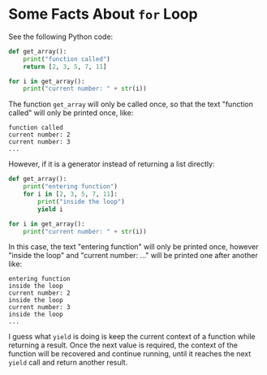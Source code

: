 # Some Facts About `for` Loop

See the following Python code:

```python
def get_array():
    print("function called")
    return [2, 3, 5, 7, 11]

for i in get_array():
    print("current number: " + str(i))
```

The function `get_array` will only be called once, so that the text "function called" will only be printed once, like:

```text
function called
current number: 2
current number: 3
...
```

However, if it is a generator instead of returning a list directly:

```python
def get_array():
    print("entering function")
    for i in [2, 3, 5, 7, 11]:
        print("inside the loop")
        yield i

for i in get_array():
    print("current number: " + str(i))
```

In this case, the text "entering function" will only be printed once, however "inside the loop" and "current number: ..." will be printed one after another like:

```text
entering function
inside the loop
current number: 2
inside the loop
current number: 3
inside the loop
...
```

I guess what `yield` is doing is keep the current context of a function while returning a result. Once the next value is required, the context of the function will be recovered and continue running, until it reaches the next `yield` call and return another result.
